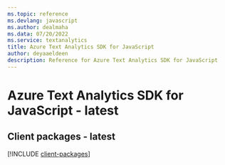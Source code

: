 ```yaml
---
ms.topic: reference
ms.devlang: javascript
ms.author: dealmaha
ms.data: 07/20/2022
ms.service: textanalytics
title: Azure Text Analytics SDK for JavaScript
author: deyaaeldeen
description: Reference for Azure Text Analytics SDK for JavaScript
---
```

# Azure Text Analytics SDK for JavaScript - latest

## Client packages - latest
[!INCLUDE [client-packages](text-analytics-client-index.md)]
